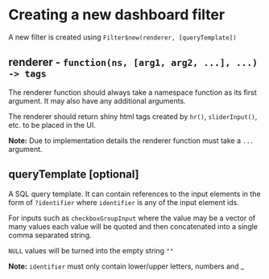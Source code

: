 # Creating a new dashboard filter
A new filter is created using `Filter$new(renderer, [queryTemplate])`

## renderer - `function(ns, [arg1, arg2, ...], ...) -> tags`
The renderer function should always take a namespace function as its first argument. It may also have any additional arguments.

The renderer should return shiny html tags created by `hr()`, `sliderInput()`, etc. to be placed in the UI.

**Note:** Due to implementation details the renderer function must take a `...` argument.

## queryTemplate [optional]
A SQL query template. It can contain references to the input elements in the form of `?identifier` where `identifier` is any of the input element ids.

For inputs such as `checkboxGroupInput` where the value may be a vector of many values each value will be quoted and then concatenated into a single comma separated string.

`NULL` values will be turned into the empty string `""`

**Note:** `identifier` must only contain lower/upper letters, numbers and _
